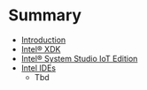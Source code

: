 # Summary

* [Introduction](documentation/Introduction.md)
* [Intel® XDK](documentation/IntelXdk.md)
* [Intel® System Studio IoT Edition](documentation/IntelSystemStudioIoTEdition.md)
* [Intel IDEs](documentation/IntelIDEs.md)
   * Tbd

